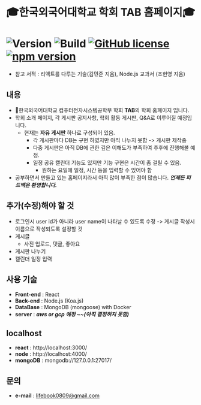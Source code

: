 # :mortar_board:한국외국어대학교 학회 TAB 홈페이지:mortar_board:

# ![Version](https://img.shields.io/badge/Version-1.0.0-green.svg) ![Build](https://img.shields.io/badge/Build-Passing-success.svg) [![GitHub license](https://img.shields.io/badge/license-MIT-blue.svg)](https://github.com/facebook/react/blob/master/LICENSE) [![npm version](https://img.shields.io/npm/v/react.svg?style=flat)](https://www.npmjs.com/package/react)

- 참고 서적 : 리액트를 다루는 기술(김민준 지음), Node.js 교과서 (조현영 지음)

## 내용

- :school:한국외국어대학교 컴퓨터전자시스템공학부 학회 **TAB**의 학회 홈페이지 입니다.
- 학회 소개 페이지, 각 게시판 공지사항, 학회 활동 게시판, Q&A로 이루어질 예정입니다.
  - 현재는 **자유 게시판** 하나로 구성되어 있음.
    - 각 게시판마다 DB는 구현 하였지만 아직 나누지 못함 -> 게시판 제작중
    - 다중 게시판은 아직 DB에 관한 깊은 이해도가 부족하여 추후에 진행해볼 예정.
    - 일정 공유 캘린더 기능도 있지만 기능 구현은 시간이 좀 걸릴 수 있음.
      - 원하는 요일에 일정, 시간 등을 입력할 수 있어야 함
- 공부하면서 만들고 있는 홈페이지라서 아직 많이 부족한 점이 많습니다. **_언제든 피드백은 환영합니다._**

## 추가(수정)해야 할 것

- 로그인시 user id가 아니라 user name이 나타날 수 있도록 수정 -> 게시글 작성시 이름으로 작성되도록 설정할 것
- 게시글
  - 사진 업로드, 댓글, 좋아요
- 게시판 나누기
- 캘린더 일정 입력

## 사용 기술

- **Front-end** : React
- **Back-end** : Node.js (Koa.js)
- **DataBase** : MongoDB (mongoose) with Docker
- **server** : **_aws or gcp 예정 ~~(아직 결정하지 못함)_**

## localhost

- **react** : http://localhost:3000/
- **node** : http://localhost:4000/
- **mongoDB** : mongodb://127.0.0.1:27017/

## 문의

- **e-mail** : <lifebook0809@gmail.com>
